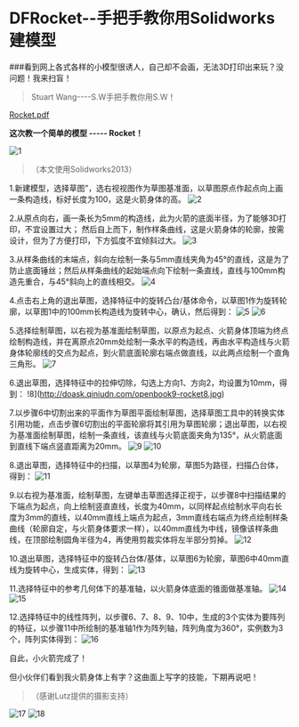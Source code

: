 # DFRocket--手把手教你用Solidworks建模型

###看到网上各式各样的小模型很诱人，自己却不会画，无法3D打印出来玩？没问题！我来扫盲！

>Stuart Wang----S.W手把手教你用S.W！

[Rocket.pdf](http://www.dfrobot.com.cn/community/forum.php?mod=attachment&aid=NDE4N3w5YmQ0ODY1YXwxNDAyMDE2NDU5fDExMTh8MTg0NQ%3D%3D)

**这次教一个简单的模型 ----- Rocket！**

![1](http://doask.qiniudn.com/openbook9-rocket1.jpg)

>（本文使用Solidworks2013）

1.新建模型，选择草图”，选右视视图作为草图基准面，以草图原点作起点向上画一条构造线，标好长度为100，这是火箭身体的高。
![2](http://doask.qiniudn.com/openbook9-rocket2.jpg)

2.从原点向右，画一条长为5mm的构造线，此为火箭的底面半径，为了能够3D打印，不宜设置过大； 然后自上而下，制作样条曲线，这是火箭身体的轮廓，按需设计，但为了方便打印，下方弧度不宜倾斜过大。
![3](http://doask.qiniudn.com/openbook9-rocket3.jpg)


3.从样条曲线的末端点，斜向左绘制一条与5mm直线夹角为45°的直线，这是为了防止底面锤丝；然后从样条曲线的起始端点向下绘制一条直线，直线与100mm构造先重合，与45°斜向上的直线相交。
![4](http://doask.qiniudn.com/openbook9-rocket4.jpg)



4.点击右上角的退出草图，选择特征中的旋转凸台/基体命令，以草图1作为旋转轮廓，以草图1中的100mm长构造线为旋转中心，确认，然后得到：
![5](http://doask.qiniudn.com/openbook9-rocket5.jpg)
![6](http://doask.qiniudn.com/openbook9-rocket6.jpg)


5.选择绘制草图，以右视为基准面绘制草图，以原点为起点、火箭身体顶端为终点绘制构造线，并在离原点20mm处绘制一条水平的构造线，再由水平构造线与火箭身体轮廓线的交点为起点，到火箭底面轮廓右端点做直线，以此两点绘制一个直角三角形。
![7](http://doask.qiniudn.com/openbook9-rocket7.jpg)



6.退出草图，选择特征中的拉伸切除，勾选上方向1、方向2，均设置为10mm，得到：
!8](http://doask.qiniudn.com/openbook9-rocket8.jpg)



7.以步骤6中切割出来的平面作为草图平面绘制草图，选择草图工具中的转换实体引用功能，点击步骤6切割出的平面轮廓将其引用为草图轮廓；退出草图，以右视为基准面绘制草图，绘制一条直线，该直线与火箭底面夹角为135°，从火箭底面到直线下端点竖直距离为20mm。
![9](http://doask.qiniudn.com/openbook9-rocket9.jpg)
![10](http://doask.qiniudn.com/openbook9-rocket10.jpg)


8.退出草图，选择特征中的扫描，以草图4为轮廓，草图5为路径，扫描凸台体，得到：
![11](http://doask.qiniudn.com/openbook9-rocket11.jpg)



9.以右视为基准面，绘制草图，左键单击草图选择正视于，以步骤8中扫描结果的下端点为起点，向上绘制竖直直线，长度为40mm，以同样起点绘制水平向右长度为3mm的直线，以40mm直线上端点为起点，3mm直线右端点为终点绘制样条曲线（轮廓自定，与火箭身体要求一样），以40mm直线为中线，镜像该样条曲线，在顶部绘制圆角半径为4，再使用剪裁实体将左半部分剪掉。
![12](http://doask.qiniudn.com/openbook9-rocket12.jpg)



10.退出草图，选择特征中的旋转凸台体/基体，以草图6为轮廓，草图6中40mm直线为旋转中心，生成实体，得到：
![13](http://doask.qiniudn.com/openbook9-rocket13.jpg)



11.选择特征中的参考几何体下的基准轴，以火箭身体底面的锥面做基准轴。
![14](http://doask.qiniudn.com/openbook9-rocket14.jpg)
![15](http://doask.qiniudn.com/openbook9-rocket15.jpg)



12.选择特征中的线性阵列，以步骤6、7、8、9、10中，生成的3个实体为要阵列的特征，以步骤11中所绘制的基准轴1作为阵列轴，阵列角度为360°，实例数为3个，阵列实体得到：
![16](http://doask.qiniudn.com/openbook9-rocket16.jpg)



自此，小火箭完成了！

但小伙伴们看到我火箭身体上有字？这曲面上写字的技能，下期再说吧！



>（感谢Lutz提供的摄影支持）

![17](http://doask.qiniudn.com/openbook9-rocket17.jpg)
![18](http://doask.qiniudn.com/openbook9-rocket18.jpg)





